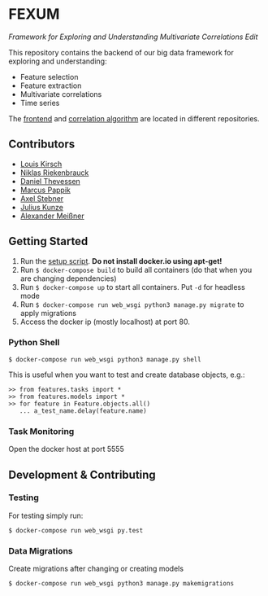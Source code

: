 # FEXUM
_Framework for Exploring and Understanding Multivariate Correlations Edit_

This repository contains the backend of our big data framework for exploring and understanding:
- Feature selection
- Feature extraction
- Multivariate correlations
- Time series

The [frontend](https://github.com/KDD-OpenSource/fexum-frontend) and
[correlation algorithm](https://github.com/KDD-OpenSource/python-hics)
are located in different repositories.

## Contributors
* [Louis Kirsch](https://github.com/timediv)
* [Niklas Riekenbrauck](https://github.com/nikriek)
* [Daniel Thevessen](https://github.com/danthe96)
* [Marcus Pappik](https://github.com/marcuspappik)
* [Axel Stebner](https://github.com/xasetl)
* [Julius Kunze](https://github.com/JuliusKunze)
* [Alexander Meißner](https://github.com/Lichtso)

## Getting Started
1. Run the [setup script](deployment/ubuntu-setup.sh). **Do not install docker.io using apt-get!**
2. Run `$ docker-compose build` to build all containers (do that when you are changing dependencies)
3. Run `$ docker-compose up` to start all containers. Put `-d` for headless mode
4. Run `$ docker-compose run web_wsgi python3 manage.py migrate` to apply migrations
5. Access the docker ip (mostly localhost) at port 80.

### Python Shell
```
$ docker-compose run web_wsgi python3 manage.py shell
```
This is useful when you want to test and create database objects, e.g.:
```
>> from features.tasks import *
>> from features.models import *
>> for feature in Feature.objects.all() 
   ... a_test_name.delay(feature.name)
```

### Task Monitoring
Open the docker host at port 5555

## Development & Contributing

### Testing
For testing simply run:
```
$ docker-compose run web_wsgi py.test
```

### Data Migrations
Create migrations after changing or creating models
```
$ docker-compose run web_wsgi python3 manage.py makemigrations
```

